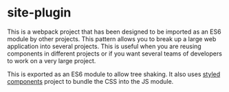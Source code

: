 # site-plugin

This is a webpack project that has been designed to be imported as an ES6 module by other projects. 
This pattern allows you to break up a large web application into several projects. 
This is useful when you are reusing components in different projects or if you want several teams 
of developers to work on a very large project. 

This is exported as an ES6 module to allow tree shaking. It also uses [styled components](https://styled-components.com/) project to bundle the CSS into the JS module.
